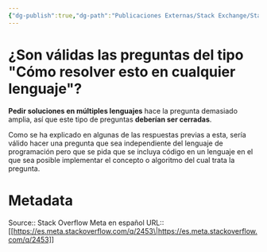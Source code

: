 ```yaml
---
{"dg-publish":true,"dg-path":"Publicaciones Externas/Stack Exchange/Stack Overflow en español/Stack Overflow en español Meta/es.meta.stackoverflow.com-2453.md","permalink":"/publicaciones-externas/stack-exchange/stack-overflow-en-espanol/stack-overflow-en-espanol-meta/es-meta-stackoverflow-com-2453/","title":"¿Son válidas las preguntas del tipo \"Cómo resolver esto en cualquier lenguaje\"?","hide":true,"noteIcon":"default","created":"2024-04-03T12:49:10.374-06:00","updated":"2024-04-05T16:44:01.847-06:00"}
---
```


# ¿Son válidas las preguntas del tipo "Cómo resolver esto en cualquier lenguaje"?

**Pedir soluciones en múltiples lenguajes** hace la pregunta demasiado amplia, así que este tipo de preguntas **deberían ser cerradas**.

Como se ha explicado en algunas de las respuestas previas a esta, sería válido hacer una pregunta que sea independiente del lenguaje de programación pero que se pida que se incluya código en un lenguaje en el que sea posible implementar el concepto o algoritmo del cual trata la pregunta.

# Metadata
Source:: Stack Overflow Meta en español
URL:: [[https://es.meta.stackoverflow.com/q/2453\|https://es.meta.stackoverflow.com/q/2453]]

